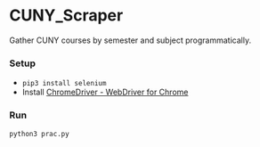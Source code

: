 # CUNY_Scraper
Gather CUNY courses by semester and subject programmatically.
### Setup
* `pip3 install selenium`
* Install [ChromeDriver - WebDriver for Chrome](http://chromedriver.chromium.org/)
### Run
`python3 prac.py`